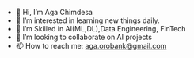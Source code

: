 - 👋 Hi, I’m Aga Chimdesa
- 👀 I’m interested in learning new things daily.
- 🌱 I’m Skilled in AI(ML,DL),Data Engineering, FinTech
- 💞️ I’m looking to collaborate on AI projects
- 📫 How to reach me: aga.orobank@gmail.com

<!---
achimdesa/achimdesa is a ✨ special ✨ repository because its `README.md` (this file) appears on your GitHub profile.
You can click the Preview link to take a look at your changes.
--->
